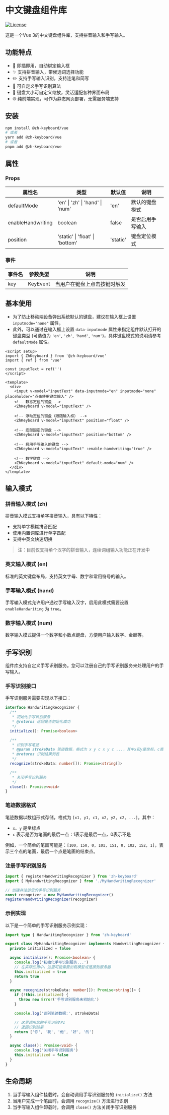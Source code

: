 # 中文键盘组件库

[![License](https://img.shields.io/badge/license-Apache%202.0-blue.svg)](LICENSE)

这是一个Vue 3的中文键盘组件库，支持拼音输入和手写输入。

## 功能特点

- 🔌 即插即用，自动绑定输入框
- ✨ 支持拼音输入，带候选词选择功能
- ✏️ 支持手写输入识别，支持连笔和简写
- 🔧 可自定义手写识别算法
- 📏 键盘大小可自定义缩放，灵活适配各种界面布局
- 🌐 纯前端实现，可作为静态网页部署，无需服务端支持

## 安装

```bash
npm install @zh-keyboard/vue
# 或者
yarn add @zh-keyboard/vue
# 或者
pnpm add @zh-keyboard/vue
```

## 属性

### Props

| 属性名           | 类型                              | 默认值    | 说明                                |
| --------------- | --------------------------------- | -------- | ---------------------------------- |
| defaultMode     | 'en' \| 'zh' \| 'hand' \| 'num'  | 'en'     | 默认的键盘模式                      |
| enableHandwriting| boolean                          | false    | 是否启用手写输入                    |
| position        | 'static' \| 'float' \| 'bottom'  | 'static' | 键盘定位模式                       |

### 事件

| 事件名 | 参数类型 | 说明 |
| ------ | -------- | ---- |
| key    | KeyEvent | 当用户在键盘上点击按键时触发 |

## 基本使用

- 为了防止移动端设备弹出系统默认的键盘，建议在输入框上设置 `inputmode="none"` 属性。
- 此外，可以通过在输入框上设置 `data-inputmode` 属性来指定组件默认打开的键盘类型 (可选值为 `'en'`, `'zh'`, `'hand'`, `'num'`)，具体键盘模式的说明请参考 `defaultMode` 属性。

```vue
<script setup>
import { ZhKeyboard } from '@zh-keyboard/vue'
import { ref } from 'vue'

const inputText = ref('')
</script>

<template>
  <div>
    <input v-model="inputText" data-inputmode="en" inputmode="none" placeholder="点击使用键盘输入" />
    <!-- 静态定位的键盘 -->
    <ZhKeyboard v-model="inputText" />

    <!-- 浮动定位的键盘（跟随输入框） -->
    <ZhKeyboard v-model="inputText" position="float" />

    <!-- 底部固定的键盘 -->
    <ZhKeyboard v-model="inputText" position="bottom" />

    <!-- 启用手写输入的键盘 -->
    <ZhKeyboard v-model="inputText" :enable-handwriting="true" />

    <!-- 数字键盘 -->
    <ZhKeyboard v-model="inputText" default-mode="num" />
  </div>
</template>
```

## 输入模式

### 拼音输入模式 (zh)

拼音输入模式支持单字拼音输入，具有以下特性：

- 支持单字模糊拼音匹配
- 使用内置词库进行单字匹配
- 支持中英文快速切换

> 注：目前仅支持单个汉字的拼音输入，连续词组输入功能正在开发中

### 英文输入模式 (en)

标准的英文键盘布局，支持英文字母、数字和常用符号的输入。

### 手写输入模式 (hand)

手写输入模式允许用户通过手写输入汉字，启用此模式需要设置 `enableHandwriting` 为 `true`。

### 数字输入模式 (num)

数字输入模式提供一个数字和小数点键盘，方便用户输入数字、金额等。

## 手写识别

组件库支持自定义手写识别服务。您可以注册自己的手写识别服务来处理用户的手写输入。

### 手写识别接口

手写识别服务需要实现以下接口：

```typescript
interface HandwritingRecognizer {
  /**
   * 初始化手写识别服务
   * @returns 返回是否初始化成功
   */
  initialize(): Promise<boolean>

  /**
   * 识别手写笔迹
   * @param strokeData 笔迹数据，格式为 x y c x y c ...，其中x和y是坐标，c表示是否为笔画的最后一点(1表示是，0表示否)
   * @returns 识别结果列表
   */
  recognize(strokeData: number[]): Promise<string[]>

  /**
   * 关闭手写识别服务
   */
  close(): Promise<void>
}
```

### 笔迹数据格式

笔迹数据以数组形式存储，格式为 `[x1, y1, c1, x2, y2, c2, ...]`，其中：
- `x`、`y` 是坐标点
- `c` 表示是否为笔画的最后一点：1表示是最后一点，0表示不是

例如，一个简单的笔画可能是：`[100, 150, 0, 101, 151, 0, 102, 152, 1]`，表示三个点的笔画，最后一个点是笔画的结束点。

### 注册手写识别服务

```typescript
import { registerHandwritingRecognizer } from 'zh-keyboard'
import { MyHandwritingRecognizer } from './MyHandwritingRecognizer'

// 创建并注册您的手写识别服务
const recognizer = new MyHandwritingRecognizer()
registerHandwritingRecognizer(recognizer)
```

### 示例实现

以下是一个简单的手写识别服务示例实现：

```typescript
import type { HandwritingRecognizer } from 'zh-keyboard'

export class MyHandwritingRecognizer implements HandwritingRecognizer {
  private initialized = false

  async initialize(): Promise<boolean> {
    console.log('初始化手写识别服务...')
    // 在实际应用中，这里可能需要加载模型或连接到服务器
    this.initialized = true
    return true
  }

  async recognize(strokeData: number[]): Promise<string[]> {
    if (!this.initialized) {
      throw new Error('手写识别服务未初始化')
    }

    console.log('识别笔迹数据:', strokeData)

    // 这里调用您的手写识别API
    // 返回识别结果
    return ['你', '我', '他', '好', '的']
  }

  async close(): Promise<void> {
    console.log('关闭手写识别服务')
    this.initialized = false
  }
}
```

## 生命周期

1. 当手写输入组件挂载时，会自动调用手写识别服务的 `initialize()` 方法
2. 当用户完成一个笔画时，会调用 `recognize()` 方法进行识别
3. 当手写输入组件卸载时，会调用 `close()` 方法关闭手写识别服务

